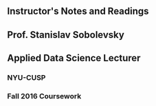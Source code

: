 ## Instructor's Notes and Readings
## Prof. Stanislav Sobolevsky
## Applied Data Science Lecturer

### NYU-CUSP
### Fall 2016 Coursework
